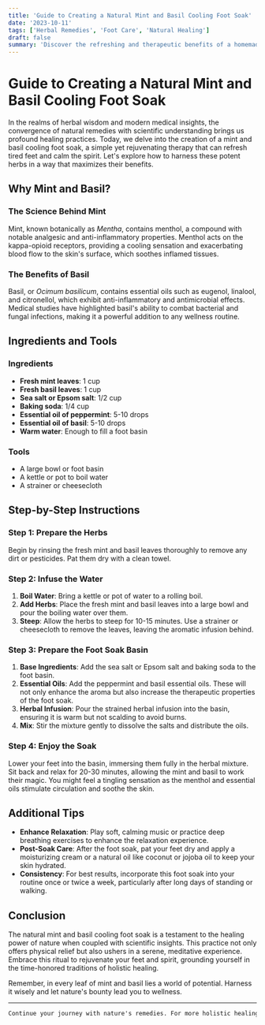```yaml
---
title: 'Guide to Creating a Natural Mint and Basil Cooling Foot Soak'
date: '2023-10-11'
tags: ['Herbal Remedies', 'Foot Care', 'Natural Healing']
draft: false
summary: 'Discover the refreshing and therapeutic benefits of a homemade mint and basil cooling foot soak with this detailed guide.'
---
```


# Guide to Creating a Natural Mint and Basil Cooling Foot Soak

In the realms of herbal wisdom and modern medical insights, the convergence of natural remedies with scientific understanding brings us profound healing practices. Today, we delve into the creation of a mint and basil cooling foot soak, a simple yet rejuvenating therapy that can refresh tired feet and calm the spirit. Let's explore how to harness these potent herbs in a way that maximizes their benefits.

## Why Mint and Basil?

### The Science Behind Mint

Mint, known botanically as *Mentha*, contains menthol, a compound with notable analgesic and anti-inflammatory properties. Menthol acts on the kappa-opioid receptors, providing a cooling sensation and exacerbating blood flow to the skin's surface, which soothes inflamed tissues.

### The Benefits of Basil

Basil, or *Ocimum basilicum*, contains essential oils such as eugenol, linalool, and citronellol, which exhibit anti-inflammatory and antimicrobial effects. Medical studies have highlighted basil's ability to combat bacterial and fungal infections, making it a powerful addition to any wellness routine.

## Ingredients and Tools

### Ingredients

- **Fresh mint leaves**: 1 cup
- **Fresh basil leaves**: 1 cup
- **Sea salt or Epsom salt**: 1/2 cup
- **Baking soda**: 1/4 cup
- **Essential oil of peppermint**: 5-10 drops
- **Essential oil of basil**: 5-10 drops
- **Warm water**: Enough to fill a foot basin

### Tools

- A large bowl or foot basin
- A kettle or pot to boil water
- A strainer or cheesecloth

## Step-by-Step Instructions

### Step 1: Prepare the Herbs

Begin by rinsing the fresh mint and basil leaves thoroughly to remove any dirt or pesticides. Pat them dry with a clean towel.

### Step 2: Infuse the Water

1. **Boil Water**: Bring a kettle or pot of water to a rolling boil.
2. **Add Herbs**: Place the fresh mint and basil leaves into a large bowl and pour the boiling water over them.
3. **Steep**: Allow the herbs to steep for 10-15 minutes. Use a strainer or cheesecloth to remove the leaves, leaving the aromatic infusion behind.

### Step 3: Prepare the Foot Soak Basin

1. **Base Ingredients**: Add the sea salt or Epsom salt and baking soda to the foot basin.
2. **Essential Oils**: Add the peppermint and basil essential oils. These will not only enhance the aroma but also increase the therapeutic properties of the foot soak.
3. **Herbal Infusion**: Pour the strained herbal infusion into the basin, ensuring it is warm but not scalding to avoid burns.
4. **Mix**: Stir the mixture gently to dissolve the salts and distribute the oils.

### Step 4: Enjoy the Soak

Lower your feet into the basin, immersing them fully in the herbal mixture. Sit back and relax for 20-30 minutes, allowing the mint and basil to work their magic. You might feel a tingling sensation as the menthol and essential oils stimulate circulation and soothe the skin.

## Additional Tips

- **Enhance Relaxation**: Play soft, calming music or practice deep breathing exercises to enhance the relaxation experience.
- **Post-Soak Care**: After the foot soak, pat your feet dry and apply a moisturizing cream or a natural oil like coconut or jojoba oil to keep your skin hydrated.
- **Consistency**: For best results, incorporate this foot soak into your routine once or twice a week, particularly after long days of standing or walking.

## Conclusion

The natural mint and basil cooling foot soak is a testament to the healing power of nature when coupled with scientific insights. This practice not only offers physical relief but also ushers in a serene, meditative experience. Embrace this ritual to rejuvenate your feet and spirit, grounding yourself in the time-honored traditions of holistic healing.

Remember, in every leaf of mint and basil lies a world of potential. Harness it wisely and let nature's bounty lead you to wellness.

---

```markdown
Continue your journey with nature's remedies. For more holistic healing guides, subscribe to our newsletter and stay attuned to our latest posts!
```
